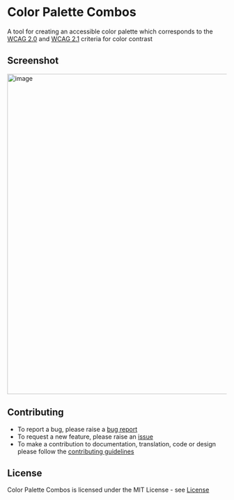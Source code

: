 # Color Palette Combos

A tool for creating an accessible color palette which corresponds to the [WCAG 2.0](https://www.w3.org/TR/UNDERSTANDING-WCAG20/visual-audio-contrast-contrast.html) and [WCAG 2.1](https://www.w3.org/WAI/WCAG21/Understanding/contrast-enhanced.html) criteria for color contrast

## Screenshot

<img width="736" alt="image" src="https://user-images.githubusercontent.com/83456083/176761271-e6971a39-a2e8-407f-b00f-78834efa9799.png">


## Contributing

- To report a bug, please raise a [bug report](https://github.com/AccessibleForAll/ColorPaletteCombos/issues/new?assignees=&labels=&template=bug_report.md&title=)
- To request a new feature, please raise an [issue](https://github.com/AccessibleForAll/ColorPaletteCombos/issues/new?assignees=&labels=&template=feature_request.md&title=)
- To make a contribution to documentation, translation, code or design please follow the [contributing guidelines](https://github.com/AccessibleForAll/ColorPaletteCombos/blob/main/CONTRIBUTING.md)

## License

Color Palette Combos is licensed under the MIT License - see [License](https://github.com/AccessibleForAll/ColorPaletteCombos/blob/main/LICENSE)
